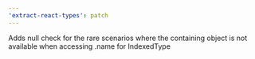 ```yaml
---
'extract-react-types': patch
---
```


Adds null check for the rare scenarios where the containing object is not available when accessing .name for IndexedType
